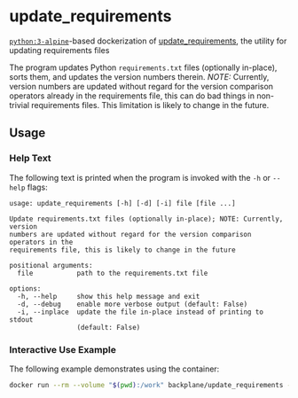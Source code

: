 # update_requirements

[`python:3-alpine`](https://hub.docker.com/_/python/)-based dockerization of [update_requirements](https://github.com/backplane/update_requirements), the utility for updating requirements files

The program updates Python `requirements.txt` files (optionally in-place), sorts them, and updates the version numbers therein. *NOTE:* Currently, version numbers are updated without regard for the version comparison operators already in the requirements file, this can do bad things in non-trivial requirements files. This limitation is likely to change in the future.

## Usage

### Help Text

The following text is printed when the program is invoked with the `-h` or `--help` flags:

```
usage: update_requirements [-h] [-d] [-i] file [file ...]

Update requirements.txt files (optionally in-place); NOTE: Currently, version
numbers are updated without regard for the version comparison operators in the
requirements file, this is likely to change in the future

positional arguments:
  file           path to the requirements.txt file

options:
  -h, --help     show this help message and exit
  -d, --debug    enable more verbose output (default: False)
  -i, --inplace  update the file in-place instead of printing to stdout
                 (default: False)
```

### Interactive Use Example

The following example demonstrates using the container:

```sh
docker run --rm --volume "$(pwd):/work" backplane/update_requirements --inplace requirements.txt
```
